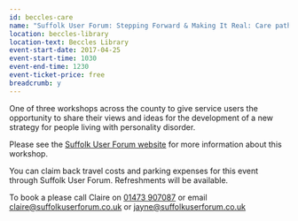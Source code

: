 ```yaml
---
id: beccles-care
name: "Suffolk User Forum: Stepping Forward & Making It Real: Care pathways for people living with personality disorder in Suffolk"
location: beccles-library
location-text: Beccles Library
event-start-date: 2017-04-25
event-start-time: 1030
event-end-time: 1230
event-ticket-price: free
breadcrumb: y
---
```


One of three workshops across the county to give service users the opportunity to share their views and ideas for the development of a new strategy for people living with personality disorder.

Please see the [Suffolk User Forum website](https://www.suffolkuserforum.co.uk/event/workshop-personality-disorder-care-pathways-stepping-forward-making-real/) for more information about this workshop.

You can claim back travel costs and parking expenses for this event through Suffolk User Forum. Refreshments will be available.

To book a please call Claire on [01473 907087](tel:01473907087) or email claire@suffolkuserforum.co.uk or jayne@suffolkuserforum.co.uk
